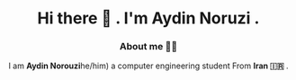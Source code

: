 <div align="center">
  <h1 align="center">
  Hi there 👋 . I'm Aydin Noruzi .
</h1> 
<h3>
  About me 🙎‍♂️
</h3>

I am **Aydin Norouzi**<span style="colot: gray">he/him)</span> a computer engineering student From **Iran 🇮🇷** .
</div>
